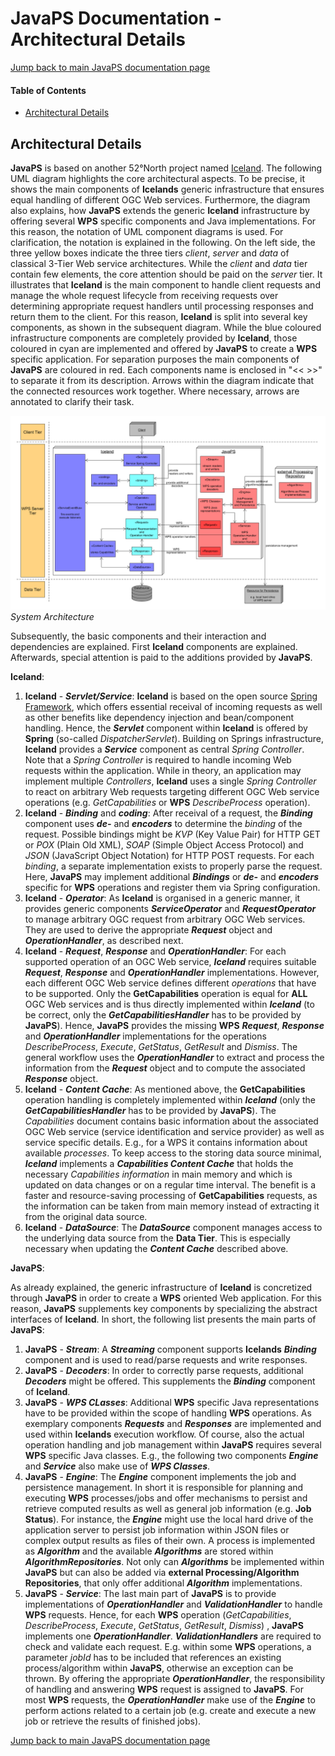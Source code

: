 JavaPS Documentation - Architectural Details
============================================

[Jump back to main JavaPS documentation page](../JavaPS_Documentation.markdown)

#### Table of Contents

<!-- START doctoc generated TOC please keep comment here to allow auto update -->
<!-- DON'T EDIT THIS SECTION, INSTEAD RE-RUN doctoc TO UPDATE -->
<!-- DON'T EDIT THIS SECTION, INSTEAD RE-RUN doctoc TO UPDATE -->

- [Architectural Details](#architectural-details)

<!-- END doctoc generated TOC please keep comment here to allow auto update -->

Architectural Details
---------------------

**JavaPS** is based on another 52°North project named [Iceland](https://github.com/52North/iceland). The following UML diagram highlights the core architectural aspects. To be precise, it shows the main components of **Icelands** generic infrastructure that ensures equal handling of different OGC Web services. Furthermore, the diagram also explains, how **JavaPS** extends the generic **Iceland** infrastructure by offering several **WPS** specific components and Java implementations. For this reason, the notation of UML component diagrams is used. For clarification, the notation is explained in the following. On the left side, the three yellow boxes indicate the three tiers *client*, *server* and *data* of classical 3-Tier Web service architectures. While the *client* and *data* tier contain few elements, the core attention should be paid on the *server* tier. It illustrates that **Iceland** is the main component to handle client requests and manage the whole request lifecycle from receiving requests over determining appropriate request handlers until processing responses and return them to the client. For this reason, **Iceland** is split into several key components, as shown in the subsequent diagram. While the blue coloured infrastructure components are completely provided by **Iceland**, those coloured in cyan are implemented and offered by **JavaPS** to create a **WPS** specific application. For separation purposes the main components of **JavaPS** are coloured in red. Each components name is enclosed in "&lt;&lt; &gt;&gt;" to separate it from its description. Arrows within the diagram indicate that the connected resources work together. Where necessary, arrows are annotated to clarify their task.

![System Architecture](UML_Diagrams/Architecture/architecture_deployment.png)*System Architecture*

Subsequently, the basic components and their interaction and dependencies are explained. First **Iceland** components are explained. Afterwards, special attention is paid to the additions provided by **JavaPS**.

**Iceland**:

1.	**Iceland** - ***Servlet/Service***: **Iceland** is based on the open source [Spring Framework](https://spring.io/), which offers essential receival of incoming requests as well as other benefits like dependency injection and bean/component handling. Hence, the ***Servlet*** component within **Iceland** is offered by **Spring** (so-called *DispatcherServlet*). Building on Springs infrastructure, **Iceland** provides a ***Service*** component as central *Spring Controller*. Note that a *Spring Controller* is required to handle incoming Web requests within the application. While in theory, an application may implement multiple *Controllers*, **Iceland** uses a single *Spring Controller* to react on arbitrary Web requests targeting different OGC Web service operations (e.g. *GetCapabilities* or **WPS** *DescribeProcess* operation).
2.	**Iceland** - ***Binding*** and ***coding***: After receival of a request, the ***Binding*** component uses ***de-*** and ***encoders*** to determine the *binding* of the request. Possible bindings might be *KVP* (Key Value Pair) for HTTP GET or *POX* (Plain Old XML), *SOAP* (Simple Object Access Protocol) and *JSON* (JavaScript Object Notation) for HTTP POST requests. For each *binding*, a separate implementation exists to properly parse the request. Here, **JavaPS** may implement additional ***Bindings*** or ***de-*** and ***encoders*** specific for **WPS** operations and register them via Spring configuration.
3.	**Iceland** - ***Operator***: As **Iceland** is organised in a generic manner, it provides generic components ***ServiceOperator*** and ***RequestOperator*** to manage arbitrary OGC request from arbitrary OGC Web services. They are used to derive the appropriate ***Request*** object and ***OperationHandler***, as described next.
4.	**Iceland** - ***Request***, ***Response*** and ***OperationHandler***: For each supported operation of an OGC Web service, ***Iceland*** requires suitable ***Request***, ***Response*** and ***OperationHandler*** implementations. However, each different OGC Web service defines different *operations* that have to be supported. Only the **GetCapabilities** operation is equal for **ALL** OGC Web services and is thus directly implemented within ***Iceland*** (to be correct, only the ***GetCapabilitiesHandler*** has to be provided by **JavaPS**). Hence, **JavaPS** provides the missing **WPS** ***Request***, ***Response*** and ***OperationHandler*** implementations for the operations *DescribeProcess*, *Execute*, *GetStatus*, *GetResult* and *Dismiss*. The general workflow uses the ***OperationHandler*** to extract and process the information from the ***Request*** object and to compute the associated ***Response*** object.
5.	**Iceland** - ***Content Cache***: As mentioned above, the **GetCapabilities** operation handling is completely implemented within ***Iceland*** (only the ***GetCapabilitiesHandler*** has to be provided by **JavaPS**). The *Capabilities* document contains basic information about the associated OGC Web service (service identification and service provider) as well as service specific details. E.g., for a WPS it contains information about available *processes*. To keep access to the storing data source minimal, ***Iceland*** implements a ***Capabilities Content Cache*** that holds the necessary *Capabilities information* in main memory and which is updated on data changes or on a regular time interval. The benefit is a faster and resource-saving processing of **GetCapabilities** requests, as the information can be taken from main memory instead of extracting it from the original data source.
6.	**Iceland** - ***DataSource***: The ***DataSource*** component manages access to the underlying data source from the **Data Tier**. This is especially necessary when updating the ***Content Cache*** described above.

**JavaPS**:

As already explained, the generic infrastructure of **Iceland** is concretized through **JavaPS** in order to create a **WPS** oriented Web application. For this reason, **JavaPS** supplements key components by specializing the abstract interfaces of **Iceland**. In short, the following list presents the main parts of **JavaPS**:

1.	**JavaPS** - ***Stream***: A ***Streaming*** component supports **Icelands** ***Binding*** component and is used to read/parse requests and write responses.
2.	**JavaPS** - ***Decoders***: In order to correctly parse requests, additional ***Decoders*** might be offered. This supplements the ***Binding*** component of **Iceland**.
3.	**JavaPS** - ***WPS CLasses***: Additional **WPS** specific Java representations have to be provided within the scope of handling **WPS** operations. As exemplary components ***Requests*** and ***Responses*** are implemented and used within **Icelands** execution workflow. Of course, also the actual operation handling and job management within **JavaPS** requires several **WPS** specific Java classes. E.g., the following two components ***Engine*** and ***Service*** also make use of ***WPS Classes***.
4.	**JavaPS** - ***Engine***: The ***Engine*** component implements the job and persistence management. In short it is responsible for planning and executing **WPS** processes/jobs and offer mechanisms to persist and retrieve computed results as well as general job information (e.g. **Job Status**). For instance, the ***Engine*** might use the local hard drive of the application server to persist job information within JSON files or complex output results as files of their own. A process is implemented as ***Algorithm*** and the available ***Algorithms*** are stored within ***AlgorithmRepositories***. Not only can ***Algorithms*** be implemented within **JavaPS** but can also be added via **external Processing/Algorithm Repositories**, that only offer additional ***Algorithm*** implementations.
5.	**JavaPS** - ***Service***: The last main part of **JavaPS** is to provide implementations of ***OperationHandler*** and ***ValidationHandler*** to handle **WPS** requests. Hence, for each **WPS** operation (*GetCapabilities*, *DescribeProcess*, *Execute*, *GetStatus*, *GetResult*, *Dismiss*) , **JavaPS** implements one ***OperationHandler***. ***ValidationHandlers*** are required to check and validate each request. E.g. within some **WPS** operations, a parameter *jobId* has to be included that references an existing process/algorithm within **JavaPS**, otherwise an exception can be thrown. By offering the appropriate ***OperationHandler***, the responsibility of handling and answering **WPS** request is assigned to **JavaPS**. For most **WPS** requests, the ***OperationHandler*** make use of the ***Engine*** to perform actions related to a certain job (e.g. create and execute a new job or retrieve the results of finished jobs).

[Jump back to main JavaPS documentation page](../JavaPS_Documentation.markdown)
